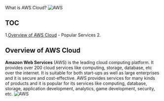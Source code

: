  What is AWS Cloud?
![AWS](https://www.logo.wine/a/logo/Amazon_Web_Services/Amazon_Web_Services-Logo.wine.svg)

## TOC
1.[Overview of AWS Cloud](https://github.com/NagendraHV/markdown/blob/main/QSG_2_Nagendra.md#overview-of-aws-cloud)
	 - Popular Services
 2. 

## Overview of AWS Cloud
**Amazon Web Services** (AWS) is the leading cloud computing platform. It provides over 200 cloud services like computing, storage, database, etc over the internet. It is suitable for both start-ups as well as large enterprises and it is secure and cost-effective.
AWS provides services for many kinds of products and it is popular for its services like computing, database, storage, application development, analytics, game development, security, etc.
![AWS](https://www.kcsitglobal.com/images/aws-graphics.jpg)
